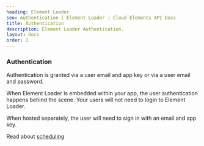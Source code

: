 ```yaml
---
heading: Element Loader
seo: Authentication | Element Loader | Cloud Elements API Docs
title: Authentication
description: Element Loader Authentication.
layout: docs
order: 2
---
```


### Authentication

Authentication is granted via a user email and app key or via a user email and password.

When Element Loader is embedded within your app, the user authentication happens behind the scene. Your users will not need to login to Element Loader.

When hosted separately, the user will need to sign in with an email and app key.

Read about [scheduling](scheduling.html)
